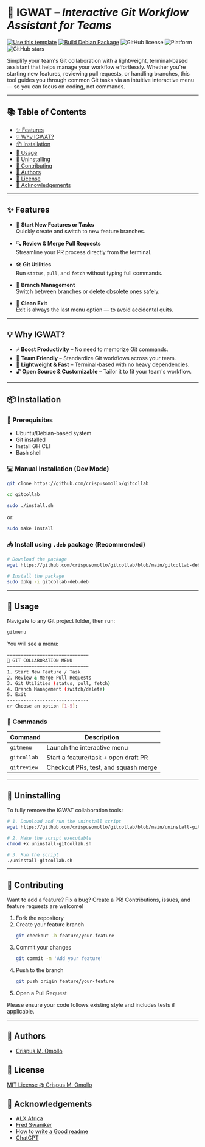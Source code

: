 # 🚀 IGWAT – *Interactive Git Workflow Assistant for Teams*


[![Use this template](https://img.shields.io/badge/GitHub-Use%20this%20template-brightgreen?style=for-the-badge&logo=github)](https://github.com/crispusomollo/gitcollab/generate)
[![Build Debian Package](https://img.shields.io/badge/build-.deb-blue?style=for-the-badge&logo=debian)](https://github.com/crispusomollo/gitcollab/releases)
![GitHub license](https://img.shields.io/github/license/crispusomollo/gitcollab)
![Platform](https://img.shields.io/badge/platform-bash-lightgrey)
![GitHub stars](https://img.shields.io/github/stars/crispusomollo/gitcollab?style=social)

Simplify your team's Git collaboration with a lightweight, terminal-based assistant that helps manage your workflow effortlessly. Whether you're starting new features, reviewing pull requests, or handling branches, this tool guides you through common Git tasks via an intuitive interactive menu — so you can focus on coding, not commands.

---

## 📚 Table of Contents

- [✨ Features](#-features)
- [💡 Why IGWAT?](#-why-igwat)
- [📦 Installation](#-installation)
- [🚀 Usage](#-usage)
- [🧹 Uninstalling](#-uninstalling)
- [🤝 Contributing](#-contributing)
- [👤 Authors](#-authors)
- [💼 License](#-license)
- [📘 Acknowledgements](#-acknowledgements)

---

## ✨ Features

- 🔧 **Start New Features or Tasks**  
  Quickly create and switch to new feature branches.

- 🔍 **Review & Merge Pull Requests**  
  Streamline your PR process directly from the terminal.

- 🛠️ **Git Utilities**  
  Run `status`, `pull`, and `fetch` without typing full commands.

- 🌿 **Branch Management**  
  Switch between branches or delete obsolete ones safely.

- 🚪 **Clean Exit**  
  Exit is always the last menu option — to avoid accidental quits.

---

## 💡 Why IGWAT?

- ⚡ **Boost Productivity** – No need to memorize Git commands.  
- 🤝 **Team Friendly** – Standardize Git workflows across your team.  
- 🧩 **Lightweight & Fast** – Terminal-based with no heavy dependencies.  
- 🔓 **Open Source & Customizable** – Tailor it to fit your team's workflow.

---

## 📦 Installation

### 🔧 Prerequisites

- Ubuntu/Debian-based system  
- Git installed
- Install GH CLI  
- Bash shell

### 💻 Manual Installation (Dev Mode)

```bash
git clone https://github.com/crispusomollo/gitcollab

cd gitcollab

sudo ./install.sh
```

or:

```bash
sudo make install
```

### 📥 Install using `.deb` package (Recommended)

```bash
# Download the package
wget https://github.com/crispusomollo/gitcollab/blob/main/gitcollab-deb.deb

# Install the package
sudo dpkg -i gitcollab-deb.deb
```

---

## 🚀 Usage
Navigate to any Git project folder, then run:

```bash
gitmenu
```

You will see a menu:

```bash
==============================
🚀 GIT COLLABORATION MENU
==============================
1. Start New Feature / Task
2. Review & Merge Pull Requests
3. Git Utilities (status, pull, fetch)
4. Branch Management (switch/delete)
5. Exit
------------------------------
👉 Choose an option [1-5]:

```

### 🔧 Commands

| Command     | Description                          |
| ----------- | ------------------------------------ |
| `gitmenu`   | Launch the interactive menu          |
| `gitcollab` | Start a feature/task + open draft PR |
| `gitreview` | Checkout PRs, test, and squash merge |

---

## 🧹 Uninstalling
To fully remove the IGWAT collaboration tools:

```bash
# 1. Download and run the uninstall script
wget https://github.com/crispusomollo/gitcollab/blob/main/uninstall-gitcollab.sh

# 2. Make the script executable
chmod +x uninstall-gitcollab.sh

# 3. Run the script
./uninstall-gitcollab.sh

```

---

## 🤝 Contributing
Want to add a feature? Fix a bug? Create a PR! Contributions, issues, and feature requests are welcome! 

1. Fork the repository
2. Create your feature branch
   ```bash
   git checkout -b feature/your-feature
   ```
3. Commit your changes
   ```bash
   git commit -m 'Add your feature'
   ```
4. Push to the branch
   ```bash
   git push origin feature/your-feature

5. Open a Pull Request

Please ensure your code follows existing style and includes tests if applicable.

---

## 👤 Authors
- [Crispus M. Omollo](https://www.github.com/crispusomollo)


## 💼 License
[MIT License @ Crispus M. Omollo](https://github.com/crispusomollo/gitcollab/blob/main/LICENCE)


## 📘 Acknowledgements

 - [ALX Africa](https://www.alxafrica.com/)
 - [Fred Swaniker](https://www.africanleadershipacademy.org/ala_board/fred-swaniker/)
 - [How to write a Good readme](https://readme.so/editor)
 - [ChatGPT](https://chatgpt.com/)
